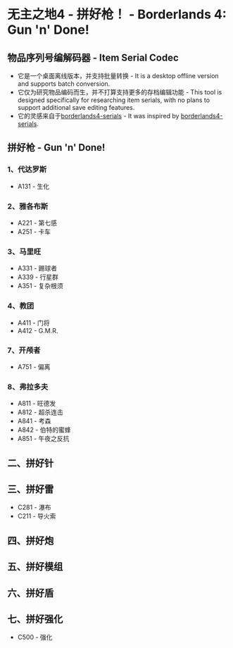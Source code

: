 # 无主之地4 - 拼好枪！ - **Borderlands 4: Gun 'n' Done!**

## 物品序列号编解码器 - Item Serial Codec

- 它是一个桌面离线版本，并支持批量转换 - It is a desktop offline version and supports batch conversion.
- 它仅为研究物品编码而生，并不打算支持更多的存档编辑功能 - This tool is designed specifically for researching item serials, with no plans to support additional save editing features.
- 它的灵感来自于[borderlands4-serials](https://github.com/Nicnl/borderlands4-serials) - It was inspired by [borderlands4-serials](https://github.com/Nicnl/borderlands4-serials).

## 拼好枪 - Gun 'n' Done!

### 1、代达罗斯

- A131 - 生化 

### 2、雅各布斯

- A221 - 第七感
- A251 - 卡车

### 3、马里旺

- A331 - 踢球者
- A339 - 行星群
- A351 - 复杂根须

### 4、教团

- A411 - 门将
- A412 - G.M.R.

### 7、开颅者

- A751 - 偏离

### 8、弗拉多夫

- A811 - 旺德发
- A812 - 超杀连击
- A841 - 考森
- A842 - 伯特的蜜蜂
- A851 - 午夜之反抗

## 二、拼好针

## 三、拼好雷

- C281 - 瀑布
- C211 - 导火索

## 四、拼好炮

## 五、拼好模组

## 六、拼好盾

## 七、拼好强化

- C500 - 强化
